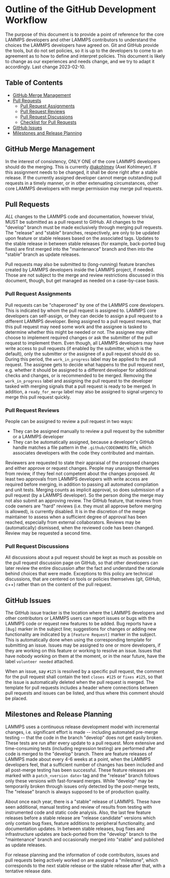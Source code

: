 # Outline of the GitHub Development Workflow

The purpose of this document is to provide a point of reference for the
core LAMMPS developers and other LAMMPS contributors to understand the
choices the LAMMPS developers have agreed on. Git and GitHub provide the
tools, but do not set policies, so it is up to the developers to come to
an agreement as to how to define and interpret policies. This document
is likely to change as our experiences and needs change, and we try to
adapt it accordingly. Last change 2023-02-10.

## Table of Contents

  * [GitHub Merge Management](#github-merge-management)
  * [Pull Requests](#pull-requests)
    * [Pull Request Assignments](#pull-request-assignments)
    * [Pull Request Reviews](#pull-request-reviews)
    * [Pull Request Discussions](#pull-request-discussions)
    * [Checklist for Pull Requests](#checklist-for-pull-requests)
  * [GitHub Issues](#github-issues)
  * [Milestones and Release Planning](#milestones-and-release-planning)

## GitHub Merge Management

In the interest of consistency, ONLY ONE of the core LAMMPS developers
should do the merging.  This is currently
[@akohlmey](https://github.com/akohlmey) (Axel Kohlmeyer).  If this
assignment needs to be changed, it shall be done right after a stable
release.  If the currently assigned developer cannot merge outstanding
pull requests in a timely manner, or in other extenuating circumstances,
other core LAMMPS developers with merge permission may merge pull
requests.

## Pull Requests

*ALL* changes to the LAMMPS code and documentation, however trivial,
MUST be submitted as a pull request to GitHub.  All changes to the
"develop" branch must be made exclusively through merging pull requests.
The "release" and "stable" branches, respectively, are only to be
updated upon feature or stable releases based on the associated
tags.  Updates to the stable release in between stable releases
(for example, back-ported bug fixes) are first merged into the "maintenance"
branch and then into the "stable" branch as update releases.

Pull requests may also be submitted to (long-running) feature branches
created by LAMMPS developers inside the LAMMPS project, if needed. Those
are not subject to the merge and review restrictions discussed in this
document, though, but get managed as needed on a case-by-case basis.

### Pull Request Assignments

Pull requests can be "chaperoned" by one of the LAMMPS core developers.
This is indicated by whom the pull request is assigned to.  LAMMPS core
developers can self-assign, or they can decide to assign a pull request
to a different LAMMPS developer. Being assigned to a pull request means,
that this pull request may need some work and the assignee is tasked to
determine whether this might be needed or not. The assignee may either
choose to implement required changes or ask the submitter of the pull
request to implement them.  Even though, all LAMMPS developers may have
write access to pull requests (if enabled by the submitter, which is the
default), only the submitter or the assignee of a pull request should do
so.  During this period, the `work_in_progress` label may be applied to
the pull request.  The assignee gets to decide what happens to the pull
request next, e.g. whether it should be assigned to a different
developer for additional checks and changes, or is recommended to be
merged.  Removing the `work_in_progress` label and assigning the pull
request to the developer tasked with merging signals that a pull request
is ready to be merged. In addition, a `ready_for_merge` label may also
be assigned to signal urgency to merge this pull request quickly.

### Pull Request Reviews

People can be assigned to review a pull request in two ways:

  * They can be assigned manually to review a pull request
    by the submitter or a LAMMPS developer
  * They can be automatically assigned, because a developer's GitHub
    handle matches a file pattern in the `.github/CODEOWNERS` file,
    which associates developers with the code they contributed and
    maintain.

Reviewers are requested to state their appraisal of the proposed changes
and either approve or request changes. People may unassign themselves
from review, if they feel not competent about the changes proposed. At
least two approvals from LAMMPS developers with write access are
required before merging, in addition to passing all automated
compilation and unit tests.  Merging counts as implicit approval, so
does submission of a pull request (by a LAMMPS developer). So the person
doing the merge may not also submit an approving review.  The GitHub
feature, that reviews from code owners are "hard" reviews (i.e. they
must all approve before merging is allowed), is currently disabled.
It is in the discretion of the merge maintainer to assess when a
sufficient degree of approval has been reached, especially from external
collaborators.  Reviews may be (automatically) dismissed, when the
reviewed code has been changed. Review may be requested a second time.

### Pull Request Discussions

All discussions about a pull request should be kept as much as possible
on the pull request discussion page on GitHub, so that other developers
can later review the entire discussion after the fact and understand the
rationale behind choices that were made.  Exceptions to this policy are
technical discussions, that are centered on tools or policies themselves
(git, GitHub, c++) rather than on the content of the pull request.

## GitHub Issues

The GitHub issue tracker is the location where the LAMMPS developers
and other contributors or LAMMPS users can report issues or bugs with
the LAMMPS code or request new features to be added. Bug reports have
a `[Bug]` marker in the subject line; suggestions for changes or
adding new functionality are indicated by a `[Feature Request]`
marker in the subject. This is automatically done when using the
corresponding template for submitting an issue.  Issues may be assigned
to one or more developers, if they are working on this feature or
working to resolve an issue.  Issues that have nobody working
on them at the moment, or in the near future, have the label
`volunteer needed` attached.

When an issue, say `#125` is resolved by a specific pull request, the
comment for the pull request shall contain the text `closes #125` or
`fixes #125`, so that the issue is automatically deleted when the pull
request is merged.  The template for pull requests includes a header
where connections between pull requests and issues can be listed, and
thus where this comment should be placed.

## Milestones and Release Planning

LAMMPS uses a continuous release development model with incremental
changes, i.e. significant effort is made -- including automated pre-merge
testing -- that the code in the branch "develop" does not get easily
broken.  These tests are run after every update to a pull request.  More
extensive and time-consuming tests (including regression testing) are
performed after code is merged to the "develop" branch.  There are feature
releases of LAMMPS made about every 4-6 weeks at a point, when the LAMMPS
developers feel, that a sufficient number of changes has been included
and all post-merge testing has been successful.  These feature releases are
marked with a `patch_<version date>` tag and the "release" branch
follows only these versions with fast-forward merges.  While "develop" may
be temporarily broken through issues only detected by the post-merge tests,
The "release" branch is always supposed to be of production quality.

About once each year, there is a "stable" release of LAMMPS.
These have seen additional, manual testing and review of
results from testing with instrumented code and static code analysis.
Also, the last few feature releases before a stable release are "release
candidate" versions which only contain bug fixes, feature additions to
peripheral functionality, and documentation updates.  In between stable
releases, bug fixes and infrastructure updates are back-ported from the
"develop" branch to the "maintenance" branch and occasionally merged
into "stable" and published as update releases.

For release planning and the information of code contributors, issues
and pull requests being actively worked on are assigned a "milestone",
which corresponds to the next stable release or the stable release after
that, with a tentative release date.
